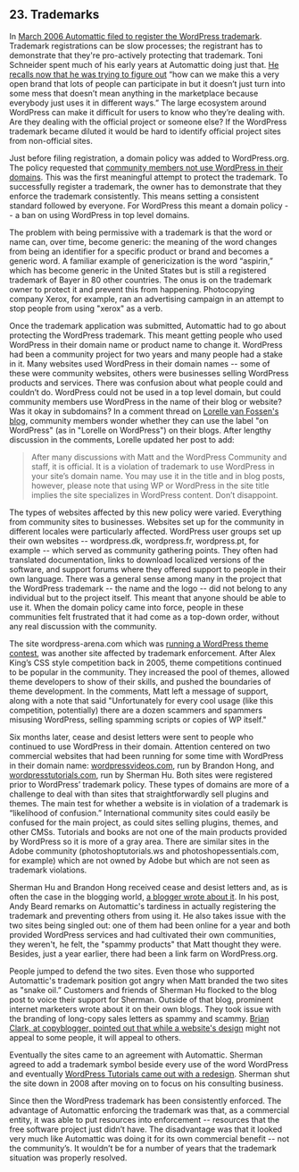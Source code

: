 ## 23. Trademarks

In [March 2006 Automattic filed to register the WordPress trademark](http://www.trademarks411.com/marks/78826734). Trademark registrations can be slow processes; the registrant has to demonstrate that they're pro-actively protecting that trademark. Toni Schneider spent much of his early years at Automattic doing just that. [He recalls now that he was trying to figure out](http://archive.wordpress.org/interviews/2013_07_27_Schneider.html#L42) “how can we make this a very open brand that lots of people can participate in but it doesn’t just turn into some mess that doesn’t mean anything in the marketplace because everybody just uses it in different ways.” The large ecosystem around WordPress can make it difficult for users to know who they’re dealing with. Are they dealing with the official project or someone else? If the WordPress trademark became diluted it would be hard to identify official project sites from non-official sites. 		

Just before filing registration, a domain policy was added to WordPress.org. The policy requested that [community members not use WordPress in their domains](https://web.archive.org/web/20060221154915/http://wordpress.org/about/domains/). This was the first meaningful attempt to protect the trademark. To successfully register a trademark, the owner has to demonstrate that they enforce the trademark consistently. This means setting a consistent standard followed by everyone. For WordPress this meant a domain policy -- a ban on using WordPress in top level domains.

The problem with being permissive with a trademark is that the word or name can, over time, become generic: the meaning of the word changes from being an identifier for a specific product or brand and becomes a generic word. A familiar example of genericization is the word “aspirin,” which has become generic in the United States but is still a registered trademark of Bayer in 80 other countries. The onus is on the trademark owner to protect it and prevent this from happening. Photocopying company Xerox, for example, ran an advertising campaign in an attempt to stop people from using "xerox" as a verb. 
	
Once the trademark application was submitted, Automattic had to go about protecting the WordPress trademark. This meant getting people who used WordPress in their domain name or product name to change it. WordPress had been a community project for two years and many people had a stake in it. Many websites used WordPress in their domain names -- some of these were community websites, others were businesses selling WordPress products and services. There was confusion about what people could and couldn’t do. WordPress could not be used in a top level domain, but could community members use WordPress in the name of their blog or website? Was it okay in subdomains? In a comment thread on [Lorelle van Fossen's blog](http://lorelle.wordpress.com/2006/10/26/using-wordpress-in-your-domain-name-dont/), community members wonder whether they can use the label "on WordPress" (as in "Lorelle on WordPress") on their blogs. After lengthy discussion in the comments, Lorelle updated her post to add:

> After many discussions with Matt and the WordPress Community and staff, it is official. It is a violation of trademark to use WordPress in your site’s domain name. You may use it in the title and in blog posts, however, please note that using WP or WordPress in the site title implies the site specializes in WordPress content. Don’t disappoint.		
 
The types of websites affected by this new policy were varied. Everything from community sites to businesses. Websites set up for the community in different locales were particularly affected. WordPress user groups set up their own websites -- wordpress.dk, wordpress.fr, wordpress.pt, for example -- which served as community gathering points. They often had translated documentation, links to download localized versions of the software, and support forums where they offered support to people in their own language. There was a general sense among many in the project that the WordPress trademark -- the name and the logo -- did not belong to any individual but to the project itself. This meant that anyone should be able to use it. When the domain policy came into force, people in these communities felt frustrated that it had come as a top-down order, without any real discussion with the community.

The site wordpress-arena.com which was [running a WordPress theme contest](https://web.archive.org/web/20060422014104/http://www.arenawp.com/?p=10), was another site affected by trademark enforcement. After Alex King’s CSS style competition back in 2005, theme competitions continued to be popular in the community. They increased the pool of themes, allowed theme developers to show of their skills, and pushed the boundaries of theme development. In the comments, Matt left a message of support, along with a note that said "Unfortunately for every cool usage (like this competition, potentially) there are a dozen scammers and spammers misusing WordPress, selling spamming scripts or copies of WP itself."		

Six months later, cease and desist letters were sent to people who continued to use WordPress in their domain. Attention centered on two commercial websites that had been running for some time with WordPress in their domain name: [wordpressvideos.com](https://web.archive.org/web/20060402224841/http://wordpressvideos.com/), run by Brandon Hong, and [wordpresstutorials.com](https://web.archive.org/web/20060705071350/http://www.wordpresstutorials.com/), run by Sherman Hu. Both sites were registered prior to WordPress’ trademark policy. These types of domains are more of a challenge to deal with than sites that straightforwardly sell plugins and themes. The main test for whether a website is in violation of a trademark is “likelihood of confusion.” International community sites could easily be confused for the main project, as could sites selling plugins, themes, and other CMSs. Tutorials and books are not one of the main products provided by WordPress so it is more of a gray area. There are similar sites in the Adobe community (photoshoptutorials.ws and photoshopessentials.com, for example) which are not owned by Adobe but which are not seen as trademark violations. 

Sherman Hu and Brandon Hong received cease and desist letters and, as is often the case in the blogging world, [a blogger wrote about it](https://web.archive.org/web/20100217043501/http://andybeard.eu/112/wordpress-trademark-scammers.html). In his post, Andy Beard remarks on Automattic's tardiness in actually registering the trademark and preventing others from using it. He also takes issue with the two sites being singled out: one of them had been online for a year and both provided WordPress services and had cultivated their own communities, they weren't, he felt, the "spammy products" that Matt thought they were. Besides, just a year earlier, there had been a link farm on WordPress.org.		

People jumped to defend the two sites. Even those who supported Automattic's trademark position got angry when Matt branded the two sites as "snake oil.” Customers and friends of Sherman Hu flocked to the blog post to voice their support for Sherman. Outside of that blog, prominent internet marketers wrote about it on their own blogs. They took issue with the branding of long-copy sales letters as spammy and scammy. [Brian Clark, at copyblogger, pointed out that while a website's design](http://www.copyblogger.com/does-your-copy-look-spammy/) might not appeal to some people, it will appeal to others. 

Eventually the sites came to an agreement with Automattic. Sherman agreed to add a trademark symbol beside every use of the word WordPress and eventually [WordPress Tutorials came out with a redesign](https://web.archive.org/web/20061130162903/http://www.wordpresstutorials.com/?). Sherman shut the site down in 2008 after moving on to focus on his consulting business.

Since then the WordPress trademark has been consistently enforced. The advantage of Automattic enforcing the trademark was that, as a commercial entity, it was able to put resources into enforcement -- resources that the free software project just didn’t have. The disadvantage was that it looked very much like Automattic was doing it for its own commercial benefit -- not the community’s. It wouldn’t be for a number of years that the trademark situation was properly resolved.
